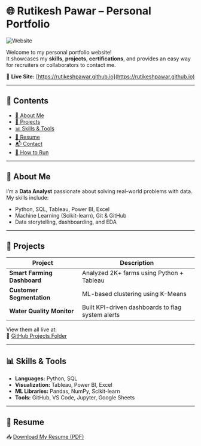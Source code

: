 # 🌐 Rutikesh Pawar – Personal Portfolio

![Website](https://img.shields.io/badge/Live-Demo-green?style=flat&logo=github&link=https://rutikeshpawar.github.io)

Welcome to my personal portfolio website!  
It showcases my **skills**, **projects**, **certifications**, and provides an easy way for recruiters or collaborators to contact me.

🔗 **Live Site:** [https://rutikeshpawar.github.io](https://rutikeshpawar.github.io)

---

## 📁 Contents

- [🧠 About Me](#about-me)
- [💼 Projects](#projects)
- [📊 Skills & Tools](#skills--tools)
- [📄 Resume](#resume)
- [📬 Contact](#contact)
- [🚀 How to Run](#how-to-run-locally)

---

## 👤 About Me

I’m a **Data Analyst** passionate about solving real-world problems with data.  
My skills include:
- Python, SQL, Tableau, Power BI, Excel
- Machine Learning (Scikit-learn), Git & GitHub
- Data storytelling, dashboarding, and EDA

---

## 💼 Projects

| Project | Description |
|--------|-------------|
| **Smart Farming Dashboard** | Analyzed 2K+ farms using Python + Tableau |
| **Customer Segmentation** | ML-based clustering using K-Means |
| **Water Quality Monitor** | Built KPI-driven dashboards to flag system alerts |

View them all live at:  
📂 [GitHub Projects Folder](https://github.com/rutikeshpawar/Guardneer_Internship_Projects)

---

## 📊 Skills & Tools

- **Languages:** Python, SQL
- **Visualization:** Tableau, Power BI, Excel
- **ML Libraries:** Pandas, NumPy, Scikit-learn
- **Tools:** GitHub, VS Code, Jupyter, Google Sheets

---

## 📄 Resume

📥 [Download My Resume (PDF)](https://rutikeshpawar.github.io/rutikesh.pdf)
